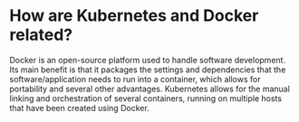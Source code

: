 # How are Kubernetes and Docker related?
Docker is an open-source platform used to handle software development. Its main benefit is that it packages the settings and dependencies that the software/application needs to run into a container, which allows for portability and several other advantages. Kubernetes allows for the manual linking and orchestration of several containers, running on multiple hosts that have been created using Docker. 